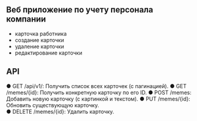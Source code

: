 ## Веб приложение по учету персонала компании
- карточка работника
- создание карточки
- удаление карточки
- редактирование карточки

## API
●  GET /api/v1/: Получить список всех карточек (с пагинацией).
●  GET /memes/{id}: Получить конкретную карточку по его ID.
●  POST /memes: Добавить новую карточку (с картинкой и текстом).
●  PUT /memes/{id}: Обновить существующую карточку.                                        
●  DELETE /memes/{id}: Удалить карточку. 